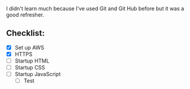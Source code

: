 I didn't learn much because I've used Git and Git Hub before but it was a good refresher.

## Checklist:
- [X] Set up AWS
- [X] HTTPS
- [ ] Startup HTML
- [ ] Startup CSS
- [ ] Startup JavaScript
  - [ ] Test
